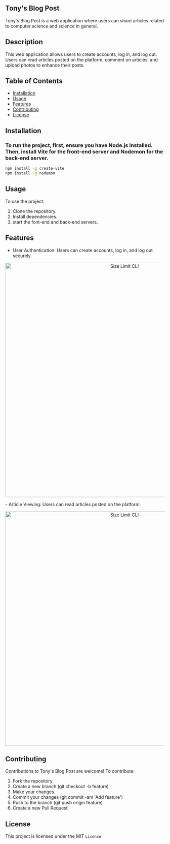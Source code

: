 ## Tony's Blog Post

Tony's Blog Post is a web application where users can share articles related to computer science and science in general.

## Description

This web application allows users to create accounts, log in, and log out. Users can read articles posted on the platform, comment on articles, and upload photos to enhance their posts.

## Table of Contents

- [Installation](#installation)
- [Usage](#usage)
- [Features](#features)
- [Contributing](#contributing)
- [License](#license)

## Installation

### To run the project, first, ensure you have Node.js installed. Then, install Vite for the front-end server and Nodemon for the back-end server.

```bash
npm install -g create-vite
npm install -g nodemon
```

## Usage

To use the project:

1.  Clone the repository.
2.  Install dependencies.
3.  start the font-end and back-end servers.

## Features

- User Authentication: Users can create accounts, log in, and log out securely.
<p align="center">
  <img src="./special/client/src/images/signin.png" alt="Size Limit CLI" width="738">
</p>
- Article Viewing: Users can read articles posted on the platform.
<p align="center">
  <img src="./special/client/src/images/homepage.png" alt="Size Limit CLI" width="738">
</p>

## Contributing

Contributions to Tony's Blog Post are welcome! To contribute:

1. Fork the repository.
2. Create a new branch (git checkout -b feature)
3. Make your changes.
4. Commit your changes (git commit -am 'Add feature')
5. Push to the branch (git push origin feature)
6. Create a new Pull Request

## License

This project is licensed under the MIT `Licence`
